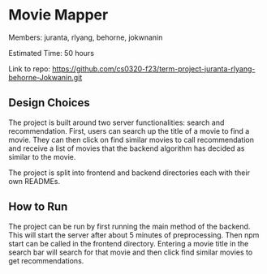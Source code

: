 # Movie Mapper

Members: juranta, rlyang, behorne, jokwnanin

Estimated Time: 50 hours

Link to repo: https://github.com/cs0320-f23/term-project-juranta-rlyang-behorne-Jokwanin.git

## Design Choices

The project is built around two server functionalities: search and recommendation. First, users can search
up the title of a movie to find a movie. They can then click on find similar movies to call recommendation
and receive a list of movies that the backend algorithm has decided as similar to the movie.

The project is split into frontend and backend directories each with their own READMEs.

## How to Run

The project can be run by first running the main method of the backend. This will start the server after 
about 5 minutes of preprocessing. Then npm start can be called in the frontend directory. Entering 
a movie title in the search bar will search for that movie and then click find similar movies to get 
recommendations.